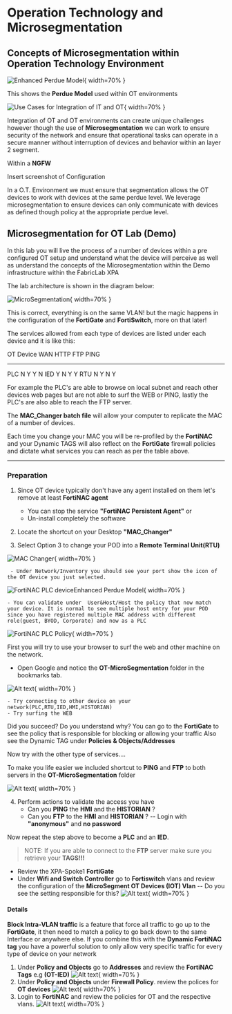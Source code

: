 # Operation Technology and Microsegmentation

## Concepts of Microsegmentation within Operation Technology Environment

![Enhanced Perdue Model](./images/EnhancedPerdueModel.png){ width=70% }

This shows the **Perdue Model** used within OT environments

![Use Cases for Integration of IT and OT](./images/UseCasesforintergrationofOTandIT.png){ width=70% }

Integration of OT and OT environments can create unique challenges however though the use of **Microsegmentation** we can work to ensure security of the network and ensure that operational tasks can operate in a secure manner without interruption of devices and behavior within an layer 2 segment.

Within a **NGFW**

Insert screenshot of Configuration

In a O.T. Environment we must ensure that segmentation allows the OT devices to work with devices at the same perdue level. We leverage microsegmentation to ensure devices can only communicate with devices as defined though policy at the appropriate perdue level.

## Microsegmentation for OT Lab (Demo)

In this lab you will live the process of a number of devices within a pre configured OT setup and understand what the device will perceive as well as understand the concepts of the Microsegmentation within the Demo infrastructure within the FabricLab XPA

The lab architecture is shown in the diagram below:

![MicroSegmentation](./images/ot_micro.png){ width=70% }

This is correct, everything is on the same VLAN! but the magic happens in the configuration of the **FortiGate** and **FortiSwitch**, more on that later!

The services allowed from each type of devices are listed under each device and it is like this:

OT Device         WAN    HTTP    FTP   PING
--------------   -----  ------  ----- ------  
PLC                N       Y      Y     N
IED                Y       N      Y     Y
RTU                N       Y      N     Y

For example the PLC's are able to browse on local subnet and reach other devices web pages but are not able to surf the WEB or PING, lastly the PLC's are also able to reach the FTP server.

The **MAC_Changer batch file** will allow your computer to replicate the MAC of a number of devices.

Each time you change your MAC you will be re-profiled by the **FortiNAC** and your Dynamic TAGS will also reflect on the **FortiGate** firewall policies and dictate what services you can reach as per the table above.

___

### Preparation

1. Since OT device typically don't have any agent installed on them let's remove at least **FortiNAC agent**
    - You can stop the service **"FortiNAC Persistent Agent"** or
    - Un-install completely the software
2. Locate the shortcut on your Desktop **"MAC_Changer"**

3. Select Option 3 to change your POD into a **Remote Terminal Unit(RTU)**

![MAC Changer](images/mac_changer.png){ width=70% }

     - Under Network/Inventory you should see your port show the icon of the OT device you just selected.

![FortiNAC PLC deviceEnhanced Perdue Model](./images/nac_plc.png){ width=70% }

    - You can validate under  User&Host/Host the policy that now match your device. It is normal to see multiple host entry for your POD since you have registered multiple MAC address with different role(guest, BYOD, Corporate) and now as a PLC

![FortiNAC PLC Policy](./images/plc_policy.png){ width=70% }

First you will try to use your browser to surf the web and other machine on the network.

- Open Google and notice the **OT-MicroSegmentation** folder in the bookmarks tab.

![Alt text](images/ot_shortcuts.png){ width=70% }

    - Try connecting to other device on your network(PLC,RTU,IED,HMI,HISTORIAN)
    - Try surfing the WEB

Did you succeed? Do you understand why?
You can go to the **FortiGate** to see the policy that is responsible for blocking or allowing your traffic
Also see the Dynamic TAG under **Policies & Objects/Addresses**

Now try with the other type of services....

To make you life easier we included shortcut to **PING** and **FTP** to both servers in the **OT-MicroSegmentation** folder

![Alt text](images/ot_folder.png){ width=70% }

4. Perform actions to validate the access you have
    - Can you **PING** the **HMI** and the **HISTORIAN** ?
    - Can you **FTP** to the **HMI** and **HISTORIAN** ?
    -- Login with **"anonymous"** and **no password**

Now repeat the step above to become a **PLC** and an **IED**.

>NOTE: If you are able to connect to the **FTP** server make sure you retrieve your **TAGS!!!**

- Review the XPA-Spoke1 **FortiGate**
- Under **Wifi and Switch Controller** go to **Fortiswitch** vlans and review the configuration of the **MicroSegment OT Devices (IOT) Vlan**
-- Do you see the setting responsible for this?
![Alt text](images/ot_fgtvlan.png){ width=70% }

#### Details

**Block Intra-VLAN traffic** is a feature that force all traffic to go up to the **FortiGate**, it then need to match a policy to go back down to the same Interface or anywhere else. If you combine this with the **Dynamic FortiNAC tag** you have a powerful solution to only allow very specific traffic for every type of device on your network

1. Under **Policy and Objects** go to **Addresses** and review the **FortiNAC Tags** e.g **(OT-IED)**
![Alt text](images/OT_NAC_TAG.PNG){ width=70% }
2. Under **Policy and Objects** under **Firewall Policy**. review the polices for **OT devices**
![Alt text](images/OT_FW_POLICY1.PNG){ width=70% }
3. Login to **FortiNAC** and review the policies for OT and the respective vlans.
![Alt text](images/OT_NAC_POLICY1.PNG){ width=70% }
